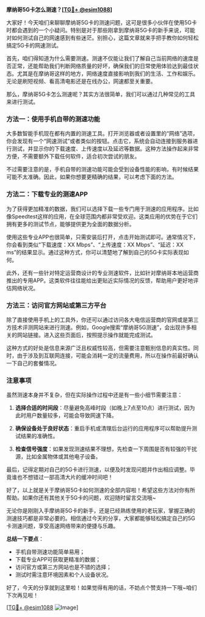 **摩纳哥5G卡怎么测速？[[TG💪+ @esim1088](https://t.me/s/esim1088)]**

大家好！今天咱们来聊聊摩纳哥5G卡的测速问题，这可是很多小伙伴在使用5G卡时都会遇到的一个小疑问。特别是对于那些刚拿到摩纳哥5G卡的新手来说，可能对如何测试自己的网速感到有些迷茫。别担心，这篇文章就来手把手教你如何轻松搞定5G卡的网速测试。

首先，咱们得知道为什么需要测速。测速不仅能让我们了解自己当前网络的速度是否正常，还能帮助我们判断网络质量的好坏，确保我们的日常使用体验达到最佳状态。尤其是在摩纳哥这样的地方，网络速度直接影响到我们的生活、工作和娱乐。无论是刷短视频、看高清电影还是在线办公，网速都至关重要。

那么，摩纳哥5G卡怎么测速呢？其实方法很简单，我们可以通过几种常见的工具来进行测试。

### 方法一：使用手机自带的测速功能

大多数智能手机现在都有内置的测速工具。打开浏览器或者设置里的“网络”选项，你会发现有一个“网速测试”或者类似的按钮。点击它，系统会自动连接到服务器进行测试，并显示你的下载速度、上传速度以及延迟等数据。这种方法操作起来非常方便，不需要额外下载任何软件，适合初次尝试的朋友。

不过需要注意的是，手机自带的测速功能可能会受到设备性能的影响，有时候结果可能不太准确。因此，如果你想要更精确的结果，可以考虑下面的方法。

### 方法二：下载专业的测速APP

为了获得更加精准的数据，我们可以选择下载一些专门用于测速的应用程序。比如像Speedtest这样的应用，在全球范围内都非常受欢迎。这类应用的优势在于它们拥有更多的测试节点，能够提供更为全面的数据分析。

使用这些专业APP也很简单，只需安装后打开，点击开始测试即可。通常情况下，你会看到类似“下载速度：XX Mbps”、“上传速度：XX Mbps”、“延迟：XX ms”的结果显示。通过这种方式，你可以清楚地了解到自己的5G卡实际表现如何。

此外，还有一些针对特定运营商设计的专业测速软件，比如针对摩纳哥本地运营商推出的专用APP。这类软件往往能给出更贴近实际情况的反馈，帮助用户更好地评估网络状况。

### 方法三：访问官方网站或第三方平台

除了直接使用手机上的工具外，你还可以通过访问各大电信运营商的官网或是第三方技术评测网站来进行测速。例如，Google搜索“摩纳哥5G测速”，会出现许多相关的网站链接。进入这些页面后，按照提示操作就能完成测试。

这种方式的好处是信息来源广泛且权威性较高，但需要注意甄别信息的真实性。同时，由于涉及到互联网连接，可能会消耗一定的流量费用，所以在操作前最好确认一下自己的套餐情况。

### 注意事项

虽然测速本身并不复杂，但在实际操作过程中还是有一些小细节需要注意：

1. **选择合适的时间段**：尽量避免高峰时段（如晚上7点至10点）进行测试，因为此时用户数量较多，可能会导致网速下降。
   
2. **确保设备处于良好状态**：重启手机或清理后台运行的应用程序可以帮助提升测试结果的准确性。
   
3. **检查信号强度**：如果发现测速结果不理想，先检查一下周围是否有较强的干扰源，比如金属物体或其他电子设备。

最后，记得定期对自己的5G卡进行测速，以便及时发现问题并作出相应调整。毕竟谁也不想错过一部高清大片的缓冲时间吧！

好了，以上就是关于摩纳哥5G卡如何测速的全部内容啦！希望这些方法对你有所帮助。如果你还有其他关于5G卡的问题，欢迎随时留言交流哦~

无论你是刚刚入手摩纳哥5G卡的新手，还是已经熟练使用的老玩家，掌握正确的测速技巧都是非常必要的。相信通过今天的分享，大家都能够轻松搞定自己的5G卡测速问题，享受高速网络带来的便捷与乐趣。

**总结一下要点**：
- 手机自带测速功能简单易用；
- 下载专业APP可获取更精准的数据；
- 访问官方或第三方网站也是不错的选择；
- 测试时需注意环境因素和个人设备状况。

好了，今天的分享就到这里啦！如果觉得有用的话，不妨点个赞支持一下哦~咱们下次再见啦！

[[TG💪+ @esim1088](https://t.me/s/esim1088) ![Image](https://i.postimg.cc/4NQfJmqS/Snipaste-2025-05-13-00-14-12.png)]